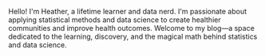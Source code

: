 
Hello! I'm Heather, a lifetime learner and data nerd. I'm passionate about applying statistical methods and data science to create healthier communities and improve health outcomes. Welcome to my blog—a space dedicated to the learning, discovery, and the magical math behind statistics and data science.
